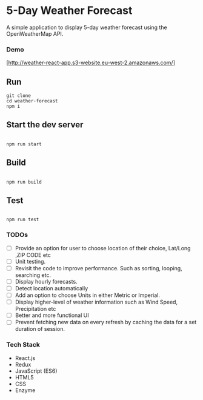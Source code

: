 
# 5-Day Weather Forecast
A simple application to display 5-day weather forecast using the OpenWeatherMap API.

### Demo
[http://weather-react-app.s3-website.eu-west-2.amazonaws.com/]


## Run
```
git clone
cd weather-forecast
npm i
```


## Start the dev server
```

npm run start

```

## Build
```

npm run build

```

## Test
```

npm run test

```

### TODOs
- [ ] Provide an option for user to choose location of their choice, Lat/Long ,ZIP CODE etc
- [ ] Unit testing.
- [ ] Revisit the code to improve performance. Such as sorting, looping, searching etc.
- [ ] Display hourly forecasts.
- [ ] Detect location automatically
- [ ] Add an option to choose Units in either Metric or Imperial.
- [ ] Display higher-level of weather information such as Wind Speed, Precipitation etc
- [ ] Better and more functional UI
- [ ] Prevent fetching new data on every refresh by caching the data for a set duration of session.

### Tech Stack

* React.js
* Redux
* JavaScript (ES6)
* HTML5
* CSS
* Enzyme
